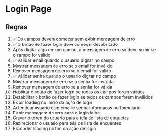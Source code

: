 # Login Page

## Regras
1. ✅ Os campos devem começar sem exibir mensagem de erro
2. ✅ O botão de fazer login deve começar desabilitado
3. Após digitar algo em um campo, a mensagem de erro só deve sumir se o campo for válido
4. ✅ Validar email quando o usuario digitar no campo
5. Mostrar mensagem de erro se o email for inválido 
6. Remover mensagem de erro se o email for válido 
7. ✅ Válidar senha quando o usuario digitar no campo
8. Mostrar mensagem de erro se a senha for inválida
9. Remover mensagem de erro se a senha for válida
10. Habilitar o botão de fazer login se todos os campos forem válidos
11. Desabilitar o botão de fazer login se todos os campos forem inválidos
12. Exibir loading no inicio da ação de login
13. Autenticar usuario com email e senha informados no formulario
14. Exibir mensagem  de erro caso o login falhe
15. Gravar o token do usuario para a tela de lista de enquetes
16. Redirecionar o usuario para tela de lista de enquentes
17. Esconder loading no fim da ação de login 
